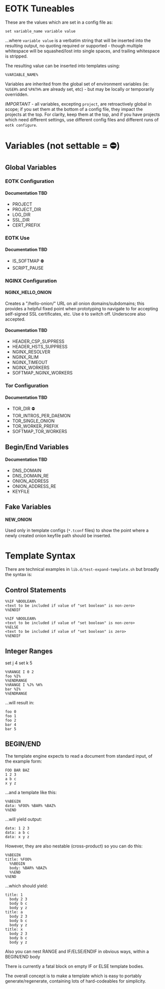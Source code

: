 # EOTK Tuneables

These are the values which are set in a config file as:

```
set variable_name variable value
```

...where `variable value` is a verbatim string that will be inserted
into the resulting output, no quoting required or supported - though
multiple whitespace will be squashed/lost into single spaces, and
trailing whitespace is stripped.

The resulting value can be inserted into templates using:

```
%VARIABLE_NAME%
```

Variables are inherited from the global set of environment variables
(ie: `%USER%` and `%PATH%` are already set, etc) - but may be locally
or temporarily overridden.

*IMPORTANT* - all variables, excepting `project`, are retroactively
global in scope; if you set them at the bottom of a config file, they
impact the projects at the top. For clarity, keep them at the top, and
if you have projects which need different settings, use different
config files and different runs of `eotk configure`.

# Variables (not settable = :no_entry:)

## Global Variables

### EOTK Configuration

#### Documentation TBD

* PROJECT
* PROJECT_DIR
* LOG_DIR
* SSL_DIR
* CERT_PREFIX

### EOTK Use

#### Documentation TBD

* IS_SOFTMAP :no_entry:
* SCRIPT_PAUSE

### NGINX Configuration

#### NGINX_HELLO_ONION

Creates a "/hello-onion/" URL on all onion domains/subdomains; this
provides a helpful fixed point when prototyping to navigate to for
accepting self-signed SSL certificates, etc. Use `0` to switch
off. Underscore also accepted.

#### Documentation TBD

* HEADER_CSP_SUPPRESS
* HEADER_HSTS_SUPPRESS
* NGINX_RESOLVER
* NGINX_RLIM
* NGINX_TIMEOUT
* NGINX_WORKERS
* SOFTMAP_NGINX_WORKERS

### Tor Configuration

#### Documentation TBD

* TOR_DIR :no_entry:
* TOR_INTROS_PER_DAEMON
* TOR_SINGLE_ONION
* TOR_WORKER_PREFIX
* SOFTMAP_TOR_WORKERS

## Begin/End Variables

#### Documentation TBD

* DNS_DOMAIN
* DNS_DOMAIN_RE
* ONION_ADDRESS
* ONION_ADDRESS_RE
* KEYFILE

## Fake Variables

#### NEW_ONION

Used only in template configs (`*.tconf` files) to show the point
where a newly created onion keyfile path should be inserted.

# Template Syntax

There are technical examples in `lib.d/test-expand-template.sh` but
broadly the syntax is:

## Control Statements

```
%%IF %BOOLEAN%
<text to be included if value of "set boolean" is non-zero>
%%ENDIF

%%IF %BOOLEAN%
<text to be included if value of "set boolean" is non-zero>
%%ELSE
<text to be included if value of "set boolean" is zero>
%%ENDIF
```

## Integer Ranges

set j 4
set k 5
```
%%RANGE I 0 2
foo %I%
%%ENDRANGE
%%RANGE I %J% %K%
bar %I%
%%ENDRANGE
```

...will result in:

```
foo 0
foo 1
foo 2
bar 4
bar 5
```

## BEGIN/END

The template engine expects to read a document from standard input, of
the example form:

```
FOO BAR BAZ
1 2 3
a b c
x y z
```

...and a template like this:

```
%%BEGIN
data: %FOO% %BAR% %BAZ%
%%END
```

...will yield output:

```
data: 1 2 3
data: a b c
data: x y z
```

However, they are also nestable (cross-product) so you can do this:

```
%%BEGIN
title: %FOO%
  %%BEGIN
  body: %BAR% %BAZ%
  %%END
%%END
```

...which should yield:

```
title: 1
  body 2 3
  body b c
  body y z
title: a
  body 2 3
  body b c
  body y z
title: x
  body 2 3
  body b c
  body y z
```

Also you can nest RANGE and IF/ELSE/ENDIF in obvious ways, within a
BEGIN/END body

There is currently a fatal block on empty IF or ELSE template bodies.

The overall concept is to make a template which is easy to portably
generate/regenerate, containing lots of hard-codeables for simplicity.
